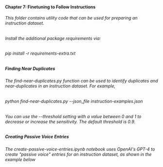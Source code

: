 #### Chapter 7: Finetuning to Follow Instructions

###### This folder contains utility code that can be used for preparing an instruction dataset.

###### Install the additional package requirements via:

###### pip install -r requirements-extra.txt

##### Finding Near Duplicates

###### The find-near-duplicates.py function can be used to identify duplicates and near-duplicates in an instruction dataset. For example,

###### python find-near-duplicates.py --json_file instruction-examples.json

###### You can use the --threshold setting with a value between 0 and 1 to decrease or increase the sensitivity. The default threshold is 0.9.

##### Creating Passive Voice Entries

###### The create-passive-voice-entries.ipynb notebook uses OpenAI's GPT-4 to create "passive voice" entries for an instruction dataset, as shown in the example below
